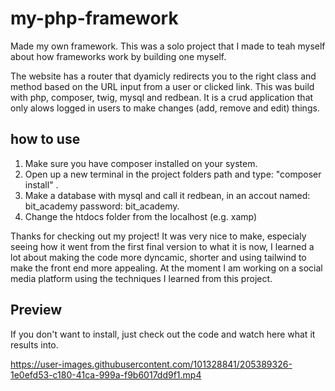 # my-php-framework
Made my own framework. This was a solo project that I made to teah myself about how frameworks work by building one myself.

The website has a router that dyamicly redirects you to the right class and method based on the URL input from a user or clicked link. 
This was build with php, composer, twig, mysql and redbean.
It is a crud application that only alows logged in users to make changes (add, remove and edit) things.

## how to use

1. Make sure you have composer installed on your system.
2. Open up a new terminal in the project folders path and type: "composer install" .
3. Make a database with mysql and call it redbean, in an accout named: bit_academy password: bit_academy.
4. Change the htdocs folder from the localhost (e.g. xamp)  

Thanks for checking out my project!
It was very nice to make, especialy seeing how it went from the first final version to what it is now,
I learned a lot about making the code more dyncamic, shorter and using tailwind to make the front end more appealing.
At the moment I am working on a social media platform using the techniques I learned from this project.

## Preview

If you don't want to install, just check out the code and watch here what it results into.

https://user-images.githubusercontent.com/101328841/205389326-1e0efd53-c180-41ca-999a-f9b6017dd9f1.mp4
